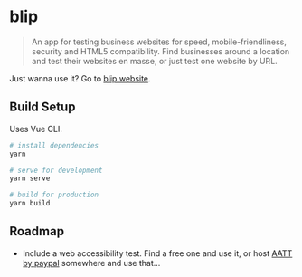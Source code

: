 # blip

> An app for testing business websites for speed, mobile-friendliness, security and HTML5 compatibility. Find businesses around a location and test their websites en masse, or just test one website by URL.

Just wanna use it? Go to [blip.website](https://blip.website).

## Build Setup

Uses Vue CLI.

``` bash
# install dependencies
yarn

# serve for development
yarn serve

# build for production
yarn build
```

## Roadmap

- Include a web accessibility test. Find a free one and use it, or host [AATT by paypal](https://github.com/paypal/AATT) somewhere and use that...
